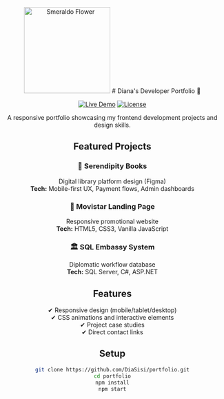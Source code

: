 <div align="center">
<img src="assets/favicon.png" alt="Smeraldo Flower" width="200">
# Diana's Developer Portfolio 🌟

[![Live Demo](https://img.shields.io/badge/Demo-Live-green?style=for-the-badge)](https://your-portfolio-url.com)
[![License](https://img.shields.io/badge/License-MIT-blue?style=for-the-badge)](LICENSE)

A responsive portfolio showcasing my frontend development projects and design skills.

## Featured Projects

### 🚀 Serendipity Books
Digital library platform design (Figma)  
**Tech:** Mobile-first UX, Payment flows, Admin dashboards

### 📱 Movistar Landing Page
Responsive promotional website  
**Tech:** HTML5, CSS3, Vanilla JavaScript

### 🏛 SQL Embassy System
Diplomatic workflow database  
**Tech:** SQL Server, C#, ASP.NET

## Features
✔ Responsive design (mobile/tablet/desktop)  
✔ CSS animations and interactive elements  
✔ Project case studies  
✔ Direct contact links  

## Setup
```bash
git clone https://github.com/DiaSisi/portfolio.git
cd portfolio
npm install
npm start